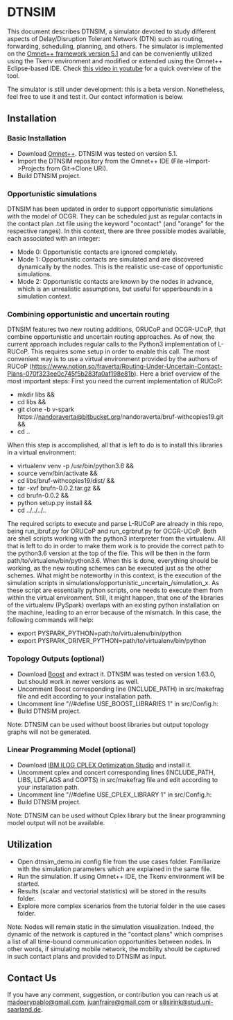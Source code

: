 # DTNSIM #

This document describes DTNSIM, a simulator devoted to study different aspects of Delay/Disruption Tolerant Network (DTN) such as routing, forwarding, scheduling, planning, and others. The simulator is implemented on the [Omnet++ framework version 5.1](https://omnetpp.org/) and can be conveniently utilized using the Tkenv environment and modified or extended using the Omnet++ Eclipse-based IDE. Check [this video in youtube](https://youtu.be/_5HhfNULjtk) for a quick overview of the tool.

The simulator is still under development: this is a beta version. Nonetheless, feel free to use it and test it. Our contact information is below. 

## Installation ##

### Basic Installation ###

* Download [Omnet++](https://omnetpp.org/omnetpp). DTNSIM was tested on version 5.1.
* Import the DTNSIM repository from the Omnet++ IDE (File->Import->Projects from Git->Clone URI).
* Build DTNSIM project.

### Opportunistic simulations ###

DTNSIM has been updated in order to support opportunistic simulations with the model of OCGR. They can be scheduled just as regular contacts in the contact plan .txt file using the keyword "ocontact" (and "orange" for the respective ranges). In this context, there are three possible modes available, each associated with an integer:

* Mode 0: Opportunistic contacts are ignored completely. 
* Mode 1: Opportunistic contacts are simulated and are discovered dynamically by the nodes. This is the realistic use-case of opportunistic simulations.
* Mode 2: Opportunistic contacts are known by the nodes in advance, which is an unrealistic assumptions, but useful for upperbounds in a simulation context.

### Combining opportunistic and uncertain routing ###

DTNSIM features two new routing additions, ORUCoP and OCGR-UCoP, that combine opportunistic and uncertain routing approaches. As of now, the current approach includes regular calls to the Python3 implementation of L-RUCoP. This requires some setup in order to enable this call. The most convenient way is to use a virtual environment provided by the authors of RUCoP (https://www.notion.so/fraverta/Routing-Under-Uncertain-Contact-Plans-070f323ee0c745f5b283fa0af198e81b). 
Here a brief overview of the most important steps:
First you need the current implementation of RUCoP:

* mkdir libs &&
* cd libs &&
* git clone -b v-spark https://nandoraverta@bitbucket.org/nandoraverta/bruf-withcopies19.git &&
* cd ..

When this step is accomplished, all that is left to do is to install this libraries in a virtual environment:

* virtualenv venv -p /usr/bin/python3.6 &&
* source venv/bin/activate &&
* cd libs/bruf-withcopies19/dist/ &&
* tar -xvf brufn-0.0.2.tar.gz &&
* cd brufn-0.0.2 &&
* python setup.py install &&
* cd ../../../..

The required scripts to execute and parse L-RUCoP are already in this repo, being run_ibruf.py for ORUCoP and run_cgrbruf.py for OCGR-UCoP. Both are shell scripts working with the python3 interpreter from the virtualenv. All that is left to do in order to make them work is to provide the correct path to the python3.6 version at the top of the file. This will be then in the form path/to/virtualenv/bin/python3.6. 
When this is done, everything should be working, as the new routing schemes can be executed just as the other schemes. What might be noteworthy in this context, is the execution of the simulation scripts in simulations/opportunistic_uncertain_/simulation_x. As these script are essentially python scripts, one needs to execute them from within the virtual environment.
Still, it might happen, that one of the libraries of the virtualenv (PySpark) overlaps with an existing python installation on the machine, leading to an error because of the mismatch. In this case, the following commands will help:

* export PYSPARK_PYTHON=path/to/virtualenv/bin/python
* export PYSPARK_DRIVER_PYTHON=path/to/virtualenv/bin/python


### Topology Outputs (optional) ###

* Download [Boost](http://www.boost.org/users/download) and extract it. DTNSIM was tested on version 1.63.0, but should work in newer versions as well.
* Uncomment Boost corresponding line (INCLUDE_PATH) in src/makefrag file and edit according to your installation path.
* Uncomment line "//#define USE_BOOST_LIBRARIES 1" in src/Config.h: 
* Build DTNSIM project.

Note: DTNSIM can be used without boost libraries but output topology graphs will not be generated.

### Linear Programming Model (optional) ###

* Download [IBM ILOG CPLEX Optimization Studio](https://www.ibm.com/developerworks/downloads/ws/ilogcplex/) and install it.
* Uncomment cplex and concert corresponding lines (INCLUDE_PATH, LIBS, LDFLAGS and COPTS) in src/makefrag file and edit according to your installation path.
* Uncomment line "//#define USE_CPLEX_LIBRARY 1" in src/Config.h: 
* Build DTNSIM project.

Note: DTNSIM can be used without Cplex library but the linear programming model output will not be available.

## Utilization ##

* Open dtnsim_demo.ini config file from the use cases folder. Familiarize with the simulation parameters which are explained in the same file.
* Run the simulation. If using Omnet++ IDE, the Tkenv environment will be started. 
* Results (scalar and vectorial statistics) will be stored in the results folder.
* Explore more complex scenarios from the tutorial folder in the use cases folder.

Note: Nodes will remain static in the simulation visualization. Indeed, the dynamic of the network is captured in the "contact plans" which comprises a list of all time-bound communication opportunities between nodes. In other words, if simulating mobile network, the mobility should be captured in such contact plans and provided to DTNSIM as input.

## Contact Us ##

If you have any comment, suggestion, or contribution you can reach us at madoerypablo@gmail.com, juanfraire@gmail.com or s8sirink@stud.uni-saarland.de.
